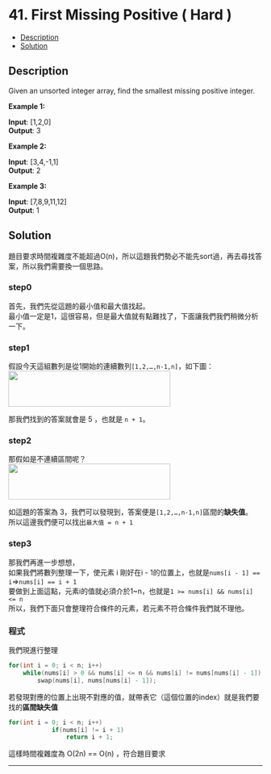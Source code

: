 # 41. First Missing Positive ( Hard )

+ [Description](#Description)  
+ [Solution](#Solution)  

## Description
Given an unsorted integer array, find the smallest missing positive integer.  

**Example 1:**  

**Input**: [1,2,0]        
**Output**: 3  
 
 
**Example 2:**  

**Input**: [3,4,-1,1]          
**Output**: 2   
 
**Example 3:**  

**Input**: [7,8,9,11,12]           
**Output**: 1      


## Solution
題目要求時間複雜度不能超過O(n)，所以這題我們勢必不能先sort過，再去尋找答案，所以我們需要換一個思路。  

### step0
首先，我們先從這題的最小值和最大值找起。  
最小值一定是1，這很容易，但是最大值就有點難找了，下面讓我們我們稍微分析一下。  

### step1  
假設今天這組數列是從1開始的連續數列```[1,2,…,n-1,n]```，如下圖：  
<img width="321" height="71" src="https://i.ibb.co/nkmGJVJ/2020-06-27-18-23-27.png">   

那我們找到的答案就會是 5 ，也就是 ```n + 1```。    

### step2  
那假如是不連續區間呢？  
<img width="321" height="71" src="https://i.ibb.co/zNf1Tp6/2020-06-27-18-29-06.png">    

如這題的答案為 3，我們可以發現到，答案便是```[1,2,…,n-1,n]```區間的**缺失值**。  
所以這邊我們便可以找出```最大值 = n + 1```

### step3 
那我們再進一步想想，  
如果我們將數列整理一下，使元素 i 剛好在i - 1的位置上，也就是```nums[i - 1] == i```=>```nums[i] == i + 1```  
要做到上面這點，元素i的值就必須介於1~n，也就是```1 >= nums[i] && nums[i] <= n```  
所以，我們下面只會整理符合條件的元素，若元素不符合條件我們就不理他。  

### 程式
我們現進行整理    
```c
for(int i = 0; i < n; i++)
    while(nums[i] > 0 && nums[i] <= n && nums[i] != nums[nums[i] - 1])
        swap(nums[i], nums[nums[i] - 1]);
```  

若發現對應的位置上出現不對應的值，就帶表它（這個位置的index）就是我們要找的**區間缺失值**  
```c
for(int i = 0; i < n; i++)
            if(nums[i] != i + 1)
                return i + 1;
```  

這樣時間複雜度為 O(2n) == O(n) ，符合題目要求  


---

